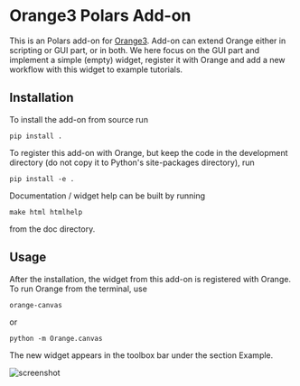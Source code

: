 Orange3 Polars Add-on
======================

This is an Polars add-on for [Orange3](http://orange.biolab.si). Add-on can extend Orange either 
in scripting or GUI part, or in both. We here focus on the GUI part and implement a simple (empty) widget,
register it with Orange and add a new workflow with this widget to example tutorials.

Installation
------------

To install the add-on from source run

    pip install .

To register this add-on with Orange, but keep the code in the development directory (do not copy it to 
Python's site-packages directory), run

    pip install -e .

Documentation / widget help can be built by running

    make html htmlhelp

from the doc directory.

Usage
-----

After the installation, the widget from this add-on is registered with Orange. To run Orange from the terminal,
use

    orange-canvas

or

    python -m Orange.canvas

The new widget appears in the toolbox bar under the section Example.

![screenshot](https://github.com/biolab/orange3-example-addon/blob/master/screenshot.png)
